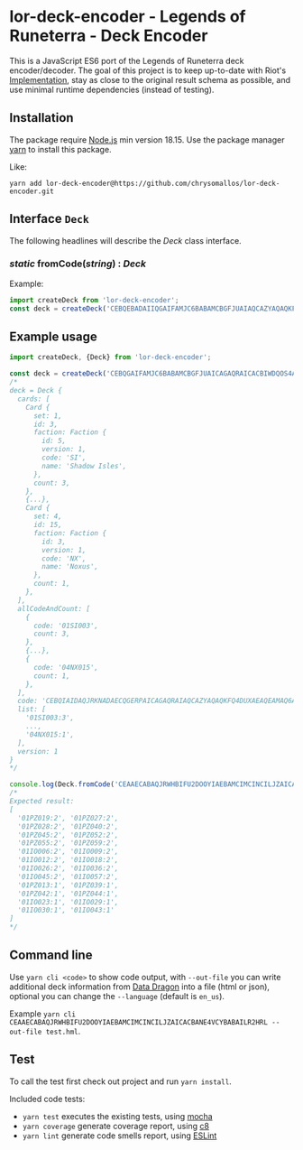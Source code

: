 # lor-deck-encoder - Legends of Runeterra - Deck Encoder

This is a JavaScript ES6 port of the Legends of Runeterra deck encoder/decoder. The goal of this project is to keep up-to-date with Riot's [Implementation](https://github.com/RiotGames/LoRDeckCodes), stay as close to the original result schema as possible, and use minimal runtime dependencies (instead of testing).

## Installation

The package require [Node.js](https://nodejs.org/en/) min version 18.15.
Use the package manager [yarn](https://yarnpkg.com/) to install this package.

Like:
```
yarn add lor-deck-encoder@https://github.com/chrysomallos/lor-deck-encoder.git
```

## Interface `Deck`

The following headlines will describe the _Deck_ class interface.

### _static_ fromCode(_string_) : _Deck_

Example:
```js
import createDeck from 'lor-deck-encoder';
const deck = createDeck('CEBQEBADAIIQGAIFAMJC6BABAMCBGFJUAIAQCAZYAQAQKFQ4DUXAEAIEAUIQEBADAEHQ');
```

## Example usage

```js
import createDeck, {Deck} from 'lor-deck-encoder';

const deck = createDeck('CEBQGAIFAMJC6BABAMCBGFJUAICAGAQRAICACBIWDQOS4AIBAM4AEAIEAUIQEBADAEHQ');
/*
deck = Deck {
  cards: [
    Card {
      set: 1,
      id: 3,
      faction: Faction {
        id: 5,
        version: 1,
        code: 'SI',
        name: 'Shadow Isles',
      },
      count: 3,
    },
    {...},
    Card {
      set: 4,
      id: 15,
      faction: Faction {
        id: 3,
        version: 1,
        code: 'NX',
        name: 'Noxus',
      },
      count: 1,
    },
  ],
  allCodeAndCount: [
    {
      code: '01SI003',
      count: 3,
    },
    {...},
    {
      code: '04NX015',
      count: 1,
    },
  ],
  code: 'CEBQIAIDAQJRKNADAECQGERPAICAGAQRAIAQCAZYAQAQKFQ4DUXAEAQEAMAQ6AIEAUIQ',
  list: [
    '01SI003:3',
    ...,
    '04NX015:1',
  ],
  version: 1
}
*/

console.log(Deck.fromCode('CEAAECABAQJRWHBIFU2DOOYIAEBAMCIMCINCILJZAICACBANE4VCYBABAILR2HRL').list);
/*
Expected result:
[
  '01PZ019:2', '01PZ027:2',
  '01PZ028:2', '01PZ040:2',
  '01PZ045:2', '01PZ052:2',
  '01PZ055:2', '01PZ059:2',
  '01IO006:2', '01IO009:2',
  '01IO012:2', '01IO018:2',
  '01IO026:2', '01IO036:2',
  '01IO045:2', '01IO057:2',
  '01PZ013:1', '01PZ039:1',
  '01PZ042:1', '01PZ044:1',
  '01IO023:1', '01IO029:1',
  '01IO030:1', '01IO043:1'
]
*/
```

## Command line

Use `yarn cli <code>` to show code output, with `--out-file` you can write additional deck information from [Data Dragon](https://developer.riotgames.com/docs/lor#data-dragon) into a file (html or json), optional you can change the `--language` (default is `en_us`).

Example `yarn cli CEAAECABAQJRWHBIFU2DOOYIAEBAMCIMCINCILJZAICACBANE4VCYBABAILR2HRL --out-file test.hml`.

## Test

To call the test first check out project and run `yarn install`.

Included code tests:

- `yarn test` executes the existing tests, using [mocha](https://mochajs.org/#arrow-functions)
- `yarn coverage` generate coverage report, using [c8](https://github.com/bcoe/c8)
- `yarn lint` generate code smells report, using [ESLint](https://eslint.org/)

